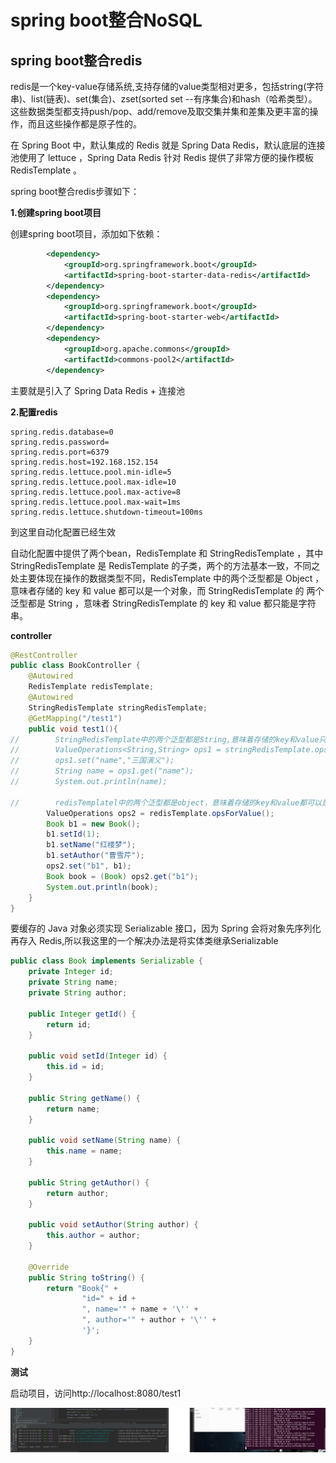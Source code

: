 # spring boot整合NoSQL

## spring boot整合redis

redis是一个key-value存储系统,支持存储的value类型相对更多，包括string(字符串)、list(链表)、set(集合)、zset(sorted set --有序集合)和hash（哈希类型）。这些数据类型都支持push/pop、add/remove及取交集并集和差集及更丰富的操作，而且这些操作都是原子性的。

在 Spring Boot 中，默认集成的 Redis 就是 Spring Data Redis，默认底层的连接池使用了 lettuce ，Spring Data Redis 针对 Redis 提供了非常方便的操作模板 RedisTemplate 。

spring boot整合redis步骤如下：

**1.创建spring boot项目**

创建spring boot项目，添加如下依赖：

```xml
        <dependency>
            <groupId>org.springframework.boot</groupId>
            <artifactId>spring-boot-starter-data-redis</artifactId>
        </dependency>
        <dependency>
            <groupId>org.springframework.boot</groupId>
            <artifactId>spring-boot-starter-web</artifactId>
        </dependency>
        <dependency>
            <groupId>org.apache.commons</groupId>
            <artifactId>commons-pool2</artifactId>
        </dependency>
```

主要就是引入了 Spring Data Redis + 连接池

**2.配置redis**

```properties
spring.redis.database=0
spring.redis.password=
spring.redis.port=6379
spring.redis.host=192.168.152.154
spring.redis.lettuce.pool.min-idle=5
spring.redis.lettuce.pool.max-idle=10
spring.redis.lettuce.pool.max-active=8
spring.redis.lettuce.pool.max-wait=1ms
spring.redis.lettuce.shutdown-timeout=100ms
```

到这里自动化配置已经生效

自动化配置中提供了两个bean，RedisTemplate 和 StringRedisTemplate ，其中 StringRedisTemplate 是 RedisTemplate 的子类，两个的方法基本一致，不同之处主要体现在操作的数据类型不同，RedisTemplate 中的两个泛型都是 Object ，意味者存储的 key 和 value 都可以是一个对象，而 StringRedisTemplate 的 两个泛型都是 String ，意味者 StringRedisTemplate 的 key 和 value 都只能是字符串。

**controller**

```java
@RestController
public class BookController {
    @Autowired
    RedisTemplate redisTemplate;
    @Autowired
    StringRedisTemplate stringRedisTemplate;
    @GetMapping("/test1")
    public void test1(){
//        StringRedisTemplate中的两个泛型都是String,意味着存储的key和value只能是String
//        ValueOperations<String,String> ops1 = stringRedisTemplate.opsForValue();
//        ops1.set("name","三国演义");
//        String name = ops1.get("name");
//        System.out.println(name);

//        redisTemplatel中的两个泛型都是object，意味着存储的key和value都可以是一个对象
        ValueOperations ops2 = redisTemplate.opsForValue();
        Book b1 = new Book();
        b1.setId(1);
        b1.setName("红楼梦");
        b1.setAuthor("曹雪芹");
        ops2.set("b1", b1);
        Book book = (Book) ops2.get("b1");
        System.out.println(book);
    }
}
```

要缓存的 Java 对象必须实现 Serializable 接口，因为 Spring 会将对象先序列化再存入 Redis,所以我这里的一个解决办法是将实体类继承Serializable

```java
public class Book implements Serializable {
    private Integer id;
    private String name;
    private String author;

    public Integer getId() {
        return id;
    }

    public void setId(Integer id) {
        this.id = id;
    }

    public String getName() {
        return name;
    }

    public void setName(String name) {
        this.name = name;
    }

    public String getAuthor() {
        return author;
    }

    public void setAuthor(String author) {
        this.author = author;
    }

    @Override
    public String toString() {
        return "Book{" +
                "id=" + id +
                ", name='" + name + '\'' +
                ", author='" + author + '\'' +
                '}';
    }
}
```

**测试**

启动项目，访问http://localhost:8080/test1

![](img/1.png)